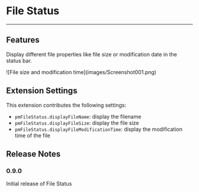 # File Status

---

## Features

Display different file properties like file size or modification date in the status bar.

\!\[File size and modification time\]\(images/Screenshot001.png\)

<!-- For example if there is an image subfolder under your extension project workspace:

\!\[feature X\]\(images/feature-x.png\) -->

## Extension Settings

This extension contributes the following settings:

* `pmFileStatus.displayFileName`: display the filename
* `pmFileStatus.displayFileSize`: display the file size
* `pmFileStatus.displayFileModificationTime`: display the modification time of the file

<!-- ## Known Issues

Calling out known issues can help limit users opening duplicate issues against your extension. -->

## Release Notes

### 0.9.0

Initial release of File Status
